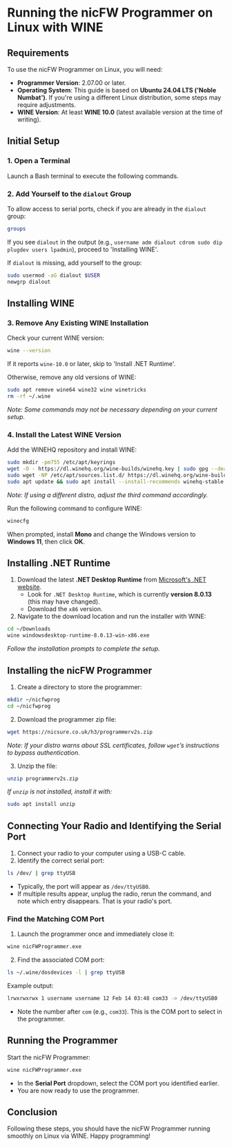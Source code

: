 # Running the nicFW Programmer on Linux with WINE

## Requirements
To use the nicFW Programmer on Linux, you will need:
- **Programmer Version**: 2.07.00 or later.
- **Operating System**: This guide is based on **Ubuntu 24.04 LTS ('Noble Numbat')**. If you're using a different Linux distribution, some steps may require adjustments.
- **WINE Version**: At least **WINE 10.0** (latest available version at the time of writing).

## Initial Setup
### 1. Open a Terminal
Launch a Bash terminal to execute the following commands.

### 2. Add Yourself to the `dialout` Group
To allow access to serial ports, check if you are already in the `dialout` group:
```bash
groups
```
If you see `dialout` in the output (e.g., `username adm dialout cdrom sudo dip plugdev users lpadmin`), proceed to 'Installing WINE'.

If `dialout` is missing, add yourself to the group:
```bash
sudo usermod -aG dialout $USER
newgrp dialout
```

## Installing WINE
### 3. Remove Any Existing WINE Installation
Check your current WINE version:
```bash
wine --version
```
If it reports `wine-10.0` or later, skip to 'Install .NET Runtime'.

Otherwise, remove any old versions of WINE:
```bash
sudo apt remove wine64 wine32 wine winetricks
rm -rf ~/.wine
```
_Note: Some commands may not be necessary depending on your current setup._

### 4. Install the Latest WINE Version
Add the WINEHQ repository and install WINE:
```bash
sudo mkdir -pm755 /etc/apt/keyrings
wget -O - https://dl.winehq.org/wine-builds/winehq.key | sudo gpg --dearmor -o /etc/apt/keyrings/winehq-archive.key -
sudo wget -NP /etc/apt/sources.list.d/ https://dl.winehq.org/wine-builds/ubuntu/dists/noble/winehq-noble.sources
sudo apt update && sudo apt install --install-recommends winehq-stable
```
_Note: If using a different distro, adjust the third command accordingly._

Run the following command to configure WINE:
```bash
winecfg
```
When prompted, install **Mono** and change the Windows version to **Windows 11**, then click **OK**.

## Installing .NET Runtime
1. Download the latest **.NET Desktop Runtime** from [Microsoft's .NET website](https://dotnet.microsoft.com/en-us/download/dotnet/8.0).
   - Look for `.NET Desktop Runtime`, which is currently **version 8.0.13** (this may have changed).
   - Download the `x86` version.
2. Navigate to the download location and run the installer with WINE:
```bash
cd ~/Downloads
wine windowsdesktop-runtime-8.0.13-win-x86.exe
```
_Follow the installation prompts to complete the setup._

## Installing the nicFW Programmer
1. Create a directory to store the programmer:
```bash
mkdir ~/nicfwprog
cd ~/nicfwprog
```
2. Download the programmer zip file:
```bash
wget https://nicsure.co.uk/h3/programmerv2s.zip
```
_Note: If your distro warns about SSL certificates, follow `wget`’s instructions to bypass authentication._

3. Unzip the file:
```bash
unzip programmerv2s.zip
```
_If `unzip` is not installed, install it with:_
```bash
sudo apt install unzip
```

## Connecting Your Radio and Identifying the Serial Port
1. Connect your radio to your computer using a USB-C cable.
2. Identify the correct serial port:
```bash
ls /dev/ | grep ttyUSB
```
- Typically, the port will appear as `/dev/ttyUSB0`.
- If multiple results appear, unplug the radio, rerun the command, and note which entry disappears. That is your radio's port.

### Find the Matching COM Port
1. Launch the programmer once and immediately close it:
```bash
wine nicFWProgrammer.exe
```
2. Find the associated COM port:
```bash
ls ~/.wine/dosdevices -l | grep ttyUSB
```
Example output:
```bash
lrwxrwxrwx 1 username username 12 Feb 14 03:48 com33 -> /dev/ttyUSB0
```
- Note the number after `com` (e.g., `com33`). This is the COM port to select in the programmer.

## Running the Programmer
Start the nicFW Programmer:
```bash
wine nicFWProgrammer.exe
```
- In the **Serial Port** dropdown, select the COM port you identified earlier.
- You are now ready to use the programmer.

## Conclusion
Following these steps, you should have the nicFW Programmer running smoothly on Linux via WINE. Happy programming!
